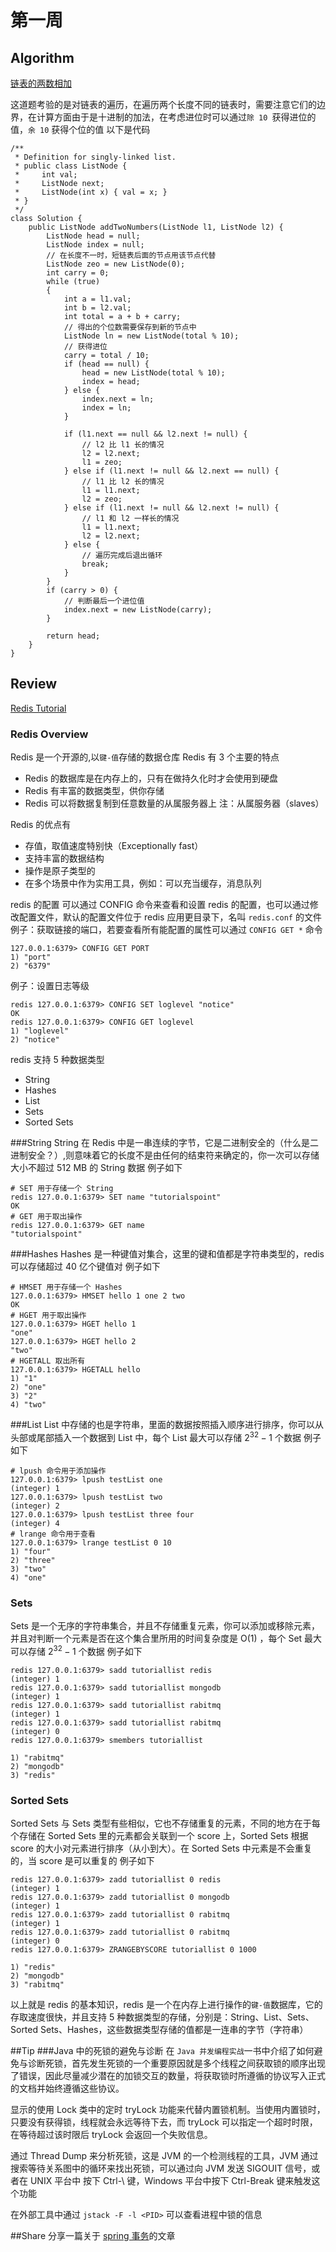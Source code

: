 # 第一周
## Algorithm
[链表的两数相加](https://leetcode-cn.com/problems/add-two-numbers/)

这道题考验的是对链表的遍历，在遍历两个长度不同的链表时，需要注意它们的边界，在计算方面由于是十进制的加法，在考虑进位时可以通过`除 10 `获得进位的值，`余 10` 获得个位的值
以下是代码
```
/**
 * Definition for singly-linked list.
 * public class ListNode {
 *     int val;
 *     ListNode next;
 *     ListNode(int x) { val = x; }
 * }
 */
class Solution {
    public ListNode addTwoNumbers(ListNode l1, ListNode l2) {
        ListNode head = null;
        ListNode index = null;
        // 在长度不一时，短链表后面的节点用该节点代替
        ListNode zeo = new ListNode(0);
        int carry = 0;
        while (true)
        {
            int a = l1.val;
            int b = l2.val;
            int total = a + b + carry;
            // 得出的个位数需要保存到新的节点中
            ListNode ln = new ListNode(total % 10);
            // 获得进位
            carry = total / 10;
            if (head == null) {
                head = new ListNode(total % 10);
                index = head;
            } else {
                index.next = ln;
                index = ln;
            }
            
            if (l1.next == null && l2.next != null) {
                // l2 比 l1 长的情况
                l2 = l2.next;
                l1 = zeo;
            } else if (l1.next != null && l2.next == null) {
                // l1 比 l2 长的情况
                l1 = l1.next;
                l2 = zeo;
            } else if (l1.next != null && l2.next != null) {
                // l1 和 l2 一样长的情况
                l1 = l1.next;
                l2 = l2.next;
            } else {
                // 遍历完成后退出循环
                break;
            }
        }
        if (carry > 0) {
            // 判断最后一个进位值
            index.next = new ListNode(carry);
        }
        
        return head;
    }
}
```

## Review
[Redis Tutorial](https://www.tutorialspoint.com/redis/redis_overview.htm)

### Redis Overview
Redis 是一个开源的,以`键-值`存储的数据仓库
Redis 有 3 个主要的特点
- Redis 的数据库是在内存上的，只有在做持久化时才会使用到硬盘
- Redis 有丰富的数据类型，供你存储
- Redis 可以将数据复制到任意数量的从属服务器上 注：从属服务器（slaves）

Redis 的优点有
- 存值，取值速度特别快（Exceptionally fast）
- 支持丰富的数据结构
- 操作是原子类型的
- 在多个场景中作为实用工具，例如：可以充当缓存，消息队列

redis 的配置
可以通过 CONFIG 命令来查看和设置 redis 的配置，也可以通过修改配置文件，默认的配置文件位于 redis 应用更目录下，名叫 `redis.conf` 的文件
例子：获取链接的端口，若要查看所有能配置的属性可以通过 `CONFIG GET *` 命令
```
127.0.0.1:6379> CONFIG GET PORT
1) "port"
2) "6379"
```
例子：设置日志等级
```
redis 127.0.0.1:6379> CONFIG SET loglevel "notice" 
OK 
redis 127.0.0.1:6379> CONFIG GET loglevel  
1) "loglevel" 
2) "notice" 
```

redis 支持 5 种数据类型
- String 
- Hashes
- List
- Sets
- Sorted Sets

###String
String 在 Redis 中是一串连续的字节，它是二进制安全的（什么是二进制安全？）,则意味着它的长度不是由任何的结束符来确定的，你一次可以存储大小不超过 512 MB 的 String 数据
例子如下
```
# SET 用于存储一个 String
redis 127.0.0.1:6379> SET name "tutorialspoint" 
OK 
# GET 用于取出操作
redis 127.0.0.1:6379> GET name 
"tutorialspoint"
```

###Hashes
Hashes 是一种键值对集合，这里的键和值都是字符串类型的，redis 可以存储超过 40 亿个键值对
例子如下
```
# HMSET 用于存储一个 Hashes
127.0.0.1:6379> HMSET hello 1 one 2 two
OK
# HGET 用于取出操作
127.0.0.1:6379> HGET hello 1
"one"
127.0.0.1:6379> HGET hello 2
"two"
# HGETALL 取出所有
127.0.0.1:6379> HGETALL hello
1) "1"
2) "one"
3) "2"
4) "two"
```

###List
List 中存储的也是字符串，里面的数据按照插入顺序进行排序，你可以从头部或尾部插入一个数据到 List 中，每个 List 最大可以存储 $2^{32} - 1$ 个数据
例子如下
```
# lpush 命令用于添加操作
127.0.0.1:6379> lpush testList one
(integer) 1
127.0.0.1:6379> lpush testList two
(integer) 2
127.0.0.1:6379> lpush testList three four
(integer) 4
# lrange 命令用于查看
127.0.0.1:6379> lrange testList 0 10
1) "four"
2) "three"
3) "two"
4) "one"
```

### Sets
Sets 是一个无序的字符串集合，并且不存储重复元素，你可以添加或移除元素，并且对判断一个元素是否在这个集合里所用的时间复杂度是 O(1) ，每个 Set 最大可以存储 $2^{32} - 1$ 个数据
例子如下
```
redis 127.0.0.1:6379> sadd tutoriallist redis 
(integer) 1 
redis 127.0.0.1:6379> sadd tutoriallist mongodb 
(integer) 1 
redis 127.0.0.1:6379> sadd tutoriallist rabitmq 
(integer) 1 
redis 127.0.0.1:6379> sadd tutoriallist rabitmq 
(integer) 0 
redis 127.0.0.1:6379> smembers tutoriallist  

1) "rabitmq" 
2) "mongodb" 
3) "redis" 
```

### Sorted Sets
Sorted Sets 与 Sets 类型有些相似，它也不存储重复的元素，不同的地方在于每个存储在 Sorted Sets 里的元素都会关联到一个 score 上，Sorted Sets 根据 score 的大小对元素进行排序（从小到大）。在 Sorted Sets 中元素是不会重复的，当 score 是可以重复的
例子如下
```
redis 127.0.0.1:6379> zadd tutoriallist 0 redis 
(integer) 1 
redis 127.0.0.1:6379> zadd tutoriallist 0 mongodb 
(integer) 1 
redis 127.0.0.1:6379> zadd tutoriallist 0 rabitmq 
(integer) 1 
redis 127.0.0.1:6379> zadd tutoriallist 0 rabitmq 
(integer) 0 
redis 127.0.0.1:6379> ZRANGEBYSCORE tutoriallist 0 1000  

1) "redis" 
2) "mongodb" 
3) "rabitmq" 
```

以上就是 redis 的基本知识，redis 是一个在内存上进行操作的`键-值`数据库，它的存取速度很快，并且支持 5 种数据类型的存储，分别是：String、List、Sets、Sorted Sets、Hashes，这些数据类型存储的值都是一连串的字节（字符串）

##Tip
###Java 中的死锁的避免与诊断
在 `Java 并发编程实战`一书中介绍了如何避免与诊断死锁，首先发生死锁的一个重要原因就是多个线程之间获取锁的顺序出现了错误，因此尽量减少潜在的加锁交互的数量，将获取锁时所遵循的协议写入正式的文档并始终遵循这些协议。

显示的使用 Lock 类中的定时 tryLock 功能来代替内置锁机制。当使用内置锁时，只要没有获得锁，线程就会永远等待下去，而 tryLock 可以指定一个超时时限，在等待超过该时限后 tryLock 会返回一个失败信息。

通过 Thread Dump 来分析死锁，这是 JVM 的一个检测线程的工具，JVM 通过搜索等待关系图中的循环来找出死锁，可以通过向 JVM 发送 SIGOUIT 信号，或者在 UNIX 平台中 按下 Ctrl-\ 键，Windows 平台中按下 Ctrl-Break 键来触发这个功能

在外部工具中通过 `jstack -F -l <PID>` 可以查看进程中锁的信息

##Share
分享一篇关于 [spring 事务](https://blog.csdn.net/hjm4702192/article/details/17277669)的文章